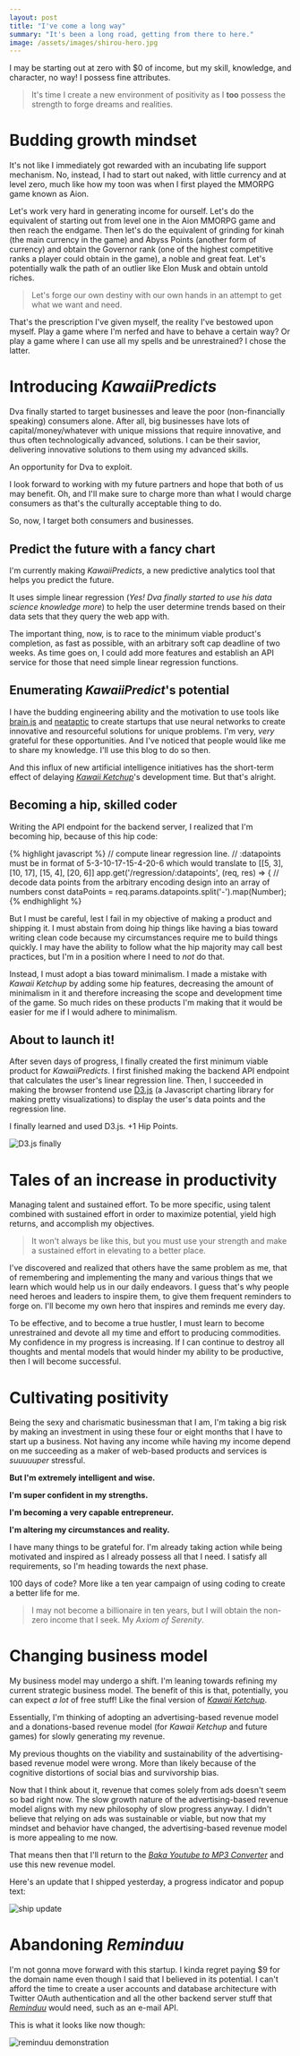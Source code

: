 ```yaml
---
layout: post
title: "I've come a long way"
summary: "It's been a long road, getting from there to here."
image: /assets/images/shirou-hero.jpg
---
```


I may be starting out at zero with $0 of income, but my skill, knowledge, and character, no way! I possess fine attributes.

>It's time I create a new environment of positivity as I **too** possess the strength to forge dreams and realities.

# Budding growth mindset

It's not like I immediately got rewarded with an incubating life support mechanism. No, instead, I had to start out naked, with little currency and at level zero, much like how my toon was when I first played the MMORPG game known as Aion.

Let's work very hard in generating income for ourself. Let's do the equivalent of starting out from level one in the Aion MMORPG game and then reach the endgame. Then let's do the equivalent of grinding for kinah (the main currency in the game) and Abyss Points (another form of currency) and obtain the Governor rank (one of the highest competitive ranks a player could obtain in the game), a noble and great feat. Let's potentially walk the path of an outlier like Elon Musk and obtain untold riches.

> Let's forge our own destiny with our own hands in an attempt to get what we want and need.

That's the prescription I've given myself, the reality I've bestowed upon myself. Play a game where I'm nerfed and have to behave a certain way? Or play a game where I can use all my spells and be unrestrained? I chose the latter.

# Introducing *KawaiiPredicts*

Dva finally started to target businesses and leave the poor (non-financially speaking) consumers alone. After all, big businesses have lots of capital/money/whatever with unique missions that require innovative, and thus often technologically advanced, solutions. I can be their savior, delivering innovative solutions to them using my advanced skills.

An opportunity for Dva to exploit.

I look forward to working with my future partners and hope that both of us may benefit. Oh, and I'll make sure to charge more than what I would charge consumers as that's the culturally acceptable thing to do.

So, now, I target both consumers and businesses.

## Predict the future with a fancy chart

I'm currently making *KawaiiPredicts*, a new predictive analytics tool that helps you predict the future.

It uses simple linear regression (*Yes! Dva finally started to use his data science knowledge more*) to help the user determine trends based on their data sets that they query the web app with.

The important thing, now, is to race to the minimum viable product's completion, as fast as possible, with an arbitrary soft cap deadline of two weeks. As time goes on, I could add more features and establish an API service for those that need simple linear regression functions.

## Enumerating *KawaiiPredict*'s potential

I have the budding engineering ability and the motivation to use tools like [brain.js](https://github.com/BrainJS/brain.js) and [neataptic](https://github.com/wagenaartje/neataptic) to create startups that use neural networks to create innovative and resourceful solutions for unique problems. I'm very, *very* grateful for these opportunities. And I've noticed that people would like me to share my knowledge. I'll use this blog to do so then.

And this influx of new artificial intelligence initiatives has the short-term effect of delaying [*Kawaii Ketchup*](https://webdva.itch.io/kawaii-ketchup)'s development time. But that's alright.

## Becoming a hip, skilled coder

Writing the API endpoint for the backend server, I realized that I'm becoming hip, because of this hip code:

{% highlight javascript %}
// compute linear regression line.
// :datapoints must be in format of 5-3-10-17-15-4-20-6 which would translate to [[5, 3], [10, 17], [15, 4], [20, 6]]
app.get('/regression/:datapoints', (req, res) => {
    // decode data points from the arbitrary encoding design into an array of numbers
    const dataPoints = req.params.datapoints.split('-').map(Number);
{% endhighlight %}

But I must be careful, lest I fail in my objective of making a product and shipping it. I must abstain from doing hip things like having a bias toward writing clean code because my circumstances require me to build things quickly. I may have the ability to follow what the hip majority may call best practices, but I'm in a position where I need to *not* do that.

Instead, I must adopt a bias toward minimalism. I made a mistake with *Kawaii Ketchup* by adding some hip features, decreasing the amount of minimalism in it and therefore increasing the scope and development time of the game. So much rides on these products I'm making that it would be easier for me if I would adhere to minimalism.

## About to launch it!

After seven days of progress, I finally created the first minimum viable product for *KawaiiPredicts*. I first finished making the backend API endpoint that calculates the user's linear regression line. Then, I succeeded in making the browser frontend use [D3.js](https://d3js.org/) (a Javascript charting library for making pretty visualizations) to display the user's data points and the regression line.

I finally learned and used D3.js. +1 Hip Points.

![D3.js finally](/assets/images/d3finally.gif)

# Tales of an increase in productivity

Managing talent and sustained effort. To be more specific, using talent combined with sustained effort in order to maximize potential, yield high returns, and accomplish my objectives.

> It won't always be like this, but you must use your strength and make a sustained effort in elevating to a better place.

I've discovered and realized that others have the same problem as me, that of remembering and implementing the many and various things that we learn which would help us in our daily endeavors. I guess that's why people need heroes and leaders to inspire them, to give them frequent reminders to forge on. I'll become my own hero that inspires and reminds me every day.

To be effective, and to become a true hustler, I must learn to become unrestrained and devote all my time and effort to producing commodities. My confidence in my progress is increasing. If I can continue to destroy all thoughts and mental models that would hinder my ability to be productive, then I will become successful.

# Cultivating positivity

Being the sexy and charismatic businessman that I am, I'm taking a big risk by making an investment in using these four or eight months that I have to start up a business. Not having any income while having my income depend on me succeeding as a maker of web-based products and services is *suuuuuper* stressful.

**But I'm extremely intelligent and wise.**

**I'm super confident in my strengths.**

**I'm becoming a very capable entrepreneur.**

**I'm altering my circumstances and reality.**

I have many things to be grateful for. I'm already taking action while being motivated and inspired as I already possess all that I need. I satisfy all requirements, so I'm heading towards the next phase.

100 days of code? More like a ten year campaign of using coding to create a better life for me.

> I may not become a billionaire in ten years, but I will obtain the non-zero income that I seek. My *Axiom of Serenity*.

# Changing business model

My business model may undergo a shift. I'm leaning towards refining my current strategic business model. The benefit of this is that, potentially, you can expect *a lot* of free stuff! Like the final version of [*Kawaii Ketchup*](https://webdva.itch.io/kawaii-ketchup).

Essentially, I'm thinking of adopting an advertising-based revenue model and a donations-based revenue model (for *Kawaii Ketchup* and future games) for slowly generating my revenue.

My previous thoughts on the viability and sustainability of the advertising-based revenue model were wrong. More than likely because of the cognitive distortions of social bias and survivorship bias.

Now that I think about it, revenue that comes solely from ads doesn't seem so bad right now. The slow growth nature of the advertising-based revenue model aligns with my new philosophy of slow progress anyway. I didn't believe that relying on ads was sustainable or viable, but now that my mindset and behavior have changed, the advertising-based revenue model is more appealing to me now.

That means then that I'll return to the [*Baka Youtube to MP3 Converter*](https://baka-converter.herokuapp.com/) and use this new revenue model.

Here's an update that I shipped yesterday, a progress indicator and popup text:

![ship update](/assets/images/bakaconvertupdate.gif)

# Abandoning *Reminduu*

I'm not gonna move forward with this startup. I kinda regret paying $9 for the domain name even though I said that I believed in its potential. I can't afford the time to create a user accounts and database architecture with Twitter OAuth authentication and all the other backend server stuff that [*Reminduu*](http://www.reminduu.com/) would need, such as an e-mail API.

This is what it looks like now though:

![reminduu demonstration](/assets/images/reminduudemo.gif)